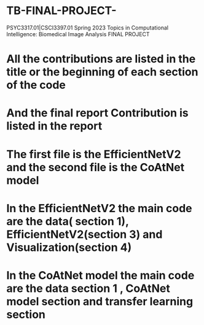# TB-FINAL-PROJECT-
PSYC3317.01|CSCI3397.01 Spring 2023 Topics in Computational Intelligence: Biomedical Image Analysis FINAL PROJECT
# All the contributions are listed in the title or the beginning of each section of the code
# And the final report Contribution is listed in the report
# The first file is the  EfficientNetV2 and the second file is the CoAtNet model 

# In the EfficientNetV2 the main code are the data( section 1), EfficientNetV2(section 3) and Visualization(section 4)

# In the CoAtNet model the main code are the data section 1 , CoAtNet model section and transfer learning section
